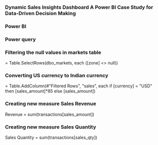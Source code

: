 ### Dynamic Sales Insights Dashboard A Power BI Case Study for Data-Driven Decision Making

### Power BI

### Power query

### Filtering the null values in markets table

= Table.SelectRows(dbo_markets, each ([zone] <> null))

### Converting US currency to Indian currency

= Table.AddColumn(#"Filtered Rows", "sales", each if [currency] = "USD" then [sales_amount]*85 else [sales_amount])

### Creating new measure Sales Revenue

Revenue = sum(transactions[sales_amount])

### Creating new measure Sales Quantity

Sales Quantity = sum(transactions[sales_qty])
